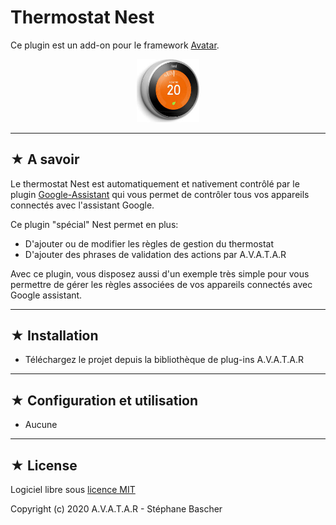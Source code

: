 # Thermostat Nest

Ce plugin est un add-on pour le framework [Avatar](https://github.com/Spikharpax/Avatar-Serveur-3.0).

<p align="center"><img src="assets/image/logo_Nest.jpg" width="20%" height="20%"/></p>

***
## ★ A savoir
Le thermostat Nest est automatiquement et nativement contrôlé par le plugin [Google-Assistant](https://github.com/Spikharpax/Avatar-Plugin-Google-Assistant) qui vous permet de contrôler tous vos appareils connectés avec l'assistant Google.

Ce plugin "spécial" Nest permet en plus:
- D'ajouter ou de modifier les règles de gestion du thermostat
- D'ajouter des phrases de validation des actions par A.V.A.T.A.R

Avec ce plugin, vous disposez aussi d'un exemple très simple pour vous permettre de gérer les règles associées de vos appareils connectés avec Google assistant.


***
## ★ Installation
* Téléchargez le projet depuis la bibliothèque de plug-ins A.V.A.T.A.R

***
## ★ Configuration et utilisation
* Aucune

***
## ★ License
Logiciel libre sous [licence MIT](https://github.com/Spikharpax/A.V.A.T.A.R/blob/master/LICENSE)

Copyright (c) 2020 A.V.A.T.A.R - Stéphane Bascher

<BR><BR>
